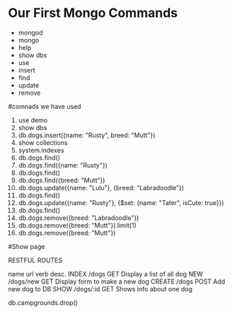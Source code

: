# Our First Mongo Commands
* mongod
* mongo
* help
* show dbs
* use
* insert
* find
* update
* remove

#comnads we have used

1. use demo
2. show dbs
3. db.dogs.insert({name: "Rusty", breed: "Mutt"})
4. show collections
5. system.indexes
6. db.dogs.find()
7. db.dogs.find({name: "Rusty"})
8. db.dogs.find()
9. db.dogs.find({breed: "Mutt"})
10.  db.dogs.update({name: "Lulu"}, {breed: "Labradoodle"})
11. db.dogs.find()
13. db.dogs.update({name: "Rusty"}, {$set: {name: "Tater", isCute: true}})
14. db.dogs.find()
15. db.dogs.remove({breed: "Labradoodle"})
16. db.dogs.remove({breed: "Mutt"}).limit(1)
17. db.dogs.remove({breed: "Mutt"})

#Show page



RESTFUL ROUTES

name        url       verb      desc.
INDEX       /dogs      GET      Display a list of all dog
NEW         /dogs/new  GET      Display form to make a new dog
CREATE      /dogs      POST     Add new dog to DB
SHOW        /dogs/:id  GET      Shows info about one dog

db.campgrounds.drop()